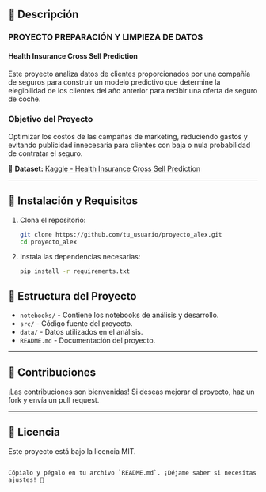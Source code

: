 ## 📌 Descripción
### PROYECTO PREPARACIÓN Y LIMPIEZA DE DATOS

#### **Health Insurance Cross Sell Prediction**

Este proyecto analiza datos de clientes proporcionados por una compañía de seguros para construir un modelo predictivo que determine la elegibilidad de los clientes del año anterior para recibir una oferta de seguro de coche.

### **Objetivo del Proyecto**
Optimizar los costos de las campañas de marketing, reduciendo gastos y evitando publicidad innecesaria para clientes con baja o nula probabilidad de contratar el seguro.

📌 **Dataset:** [Kaggle - Health Insurance Cross Sell Prediction](https://www.kaggle.com/datasets/anmolkumar/health-insurance-cross-sell-prediction?resource=download&select=train.csv)

---

## 🚀 Instalación y Requisitos

1. Clona el repositorio:
   ```bash
   git clone https://github.com/tu_usuario/proyecto_alex.git
   cd proyecto_alex
   ```
2. Instala las dependencias necesarias:
   ```bash
   pip install -r requirements.txt
   ```

## 📂 Estructura del Proyecto

- `notebooks/` - Contiene los notebooks de análisis y desarrollo.
- `src/` - Código fuente del proyecto.
- `data/` - Datos utilizados en el análisis.
- `README.md` - Documentación del proyecto.

---

## 🤝 Contribuciones
¡Las contribuciones son bienvenidas! Si deseas mejorar el proyecto, haz un fork y envía un pull request.

---

## 📜 Licencia
Este proyecto está bajo la licencia MIT.
```

Cópialo y pégalo en tu archivo `README.md`. ¡Déjame saber si necesitas ajustes! 🚀
